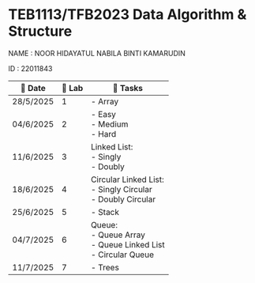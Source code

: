 # TEB1113/TFB2023 Data Algorithm & Structure

NAME : NOOR HIDAYATUL NABILA BINTI KAMARUDIN

ID : 22011843

| 📅 Date   | 🧪 Lab | 📝 Tasks                               |
| --------- | ------ | -------------------------------------- |
| 28/5/2025 | 1      | - Array                               |
| 04/6/2025 | 2      | - Easy <br> - Medium <br> - Hard      |
| 11/6/2025 | 3      | Linked List: <br> - Singly <br> - Doubly |
| 18/6/2025 | 4      | Circular Linked List: <br> - Singly Circular <br> - Doubly Circular |
| 25/6/2025 | 5      | - Stack                              |
| 04/7/2025 | 6      | Queue: <br> - Queue Array <br> - Queue Linked List <br> - Circular Queue |
| 11/7/2025 | 7      | - Trees
                   
                   

